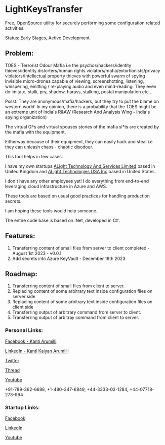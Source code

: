 # LightKeysTransfer

Free, OpenSource utility for securely performing some configuration related activities.

Status: Early Stages, Active Development.

## Problem:
TOES - Terrorist Odour Mafia i.e the psychos/hackers/identity thieves/identity distorters/human rights violators/mafia/extortionists/privacy violators/Intellectual property thieves with powerful 
swarm of spying invisible micro-drones capable of viewing, screenshotting, listening, whispering, emitting / re-playing audio and even mind-reading. They even do imitate, stalk, pry, shadow, harass, stalking, postal manipulation etc...

Pssst: They are anonymous/mafia/hackers, but they try to put the blame on western world! In my opinion, there is a probability that the TOES might be an extreme unit of India's R&AW 
(Research And Analysis Wing - India's spying organization)

The virtual GFs and virtual spouses stories of the mafia sl*ts are created by the mafia with the equipment.

Eitherway because of their equipment, they can easily hack and steal i.e they can unleash chaos - chaotic disodour.

This tool helps in few cases.

I have my own startups [ALight Technology And Services Limited](https://www.alightservices.com/)
 based in United Kingdom and [ALight Technologies USA Inc](https://www.alightservices.com/) based in United States.

I don't have any other employees yet! I do everything from end-to-end leveraging cloud infrastructure in Azure and AWS.

These tools are based on usual good practices for handling production secrets.

I am hoping these tools would help someone.

The entire code base is based on .Net, developed in C#.

## Features:
1) Transferring content of small files from server to client completed - August 1st 2023 - v0.0.1
2) Add secrets into Azure KeyVault - December 18th 2023

## Roadmap:
1) Transferring content of small files from client to server.
2) Replacing content of some arbitrary text inside configuration files on server side
3) Replacing content of some arbitrary text inside configuration files on client side
4) Transferring output of arbitrary command from server to client.
5) Transferring output of arbitray command from client to server.

### Personal Links:
[Facebook - Kanti Arumilli](https://www.facebook.com/kanti.arumilli)

[LinkedIn - Kanti Kalyan Arumilli](https://www.linkedin.com/in/kanti-kalyan-arumilli/)

[Twitter](https://twitter.com/KantiKalyanA/)

[Thread](https://www.threads.net/@kantiarumilli)

[Youtube](https://www.youtube.com/@kantikalyanarumilli)

+91-789-362-6688, +1-480-347-6849, +44-3333-03-1284, +44-07718-273-964

### Startup Links:
[Facebook](https://www.facebook.com/ALightTechnologyAndServicesLimited/)

[LinkedIn](https://www.linkedin.com/company/alight-technology-and-services-limited/)

[Youtube](https://www.youtube.com/@alighttechnologyandservicesltd)
